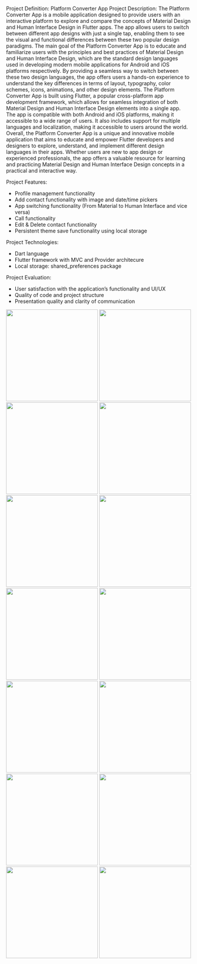 Project Definition: Platform Converter App
Project Description:
The Platform Converter App is a mobile application designed to provide users with an interactive
platform to explore and compare the concepts of Material Design and Human Interface Design in
Flutter apps. The app allows users to switch between different app designs with just a single tap,
enabling them to see the visual and functional differences between these two popular design
paradigms.
The main goal of the Platform Converter App is to educate and familiarize users with the
principles and best practices of Material Design and Human Interface Design, which are the
standard design languages used in developing modern mobile applications for Android and iOS
platforms respectively. By providing a seamless way to switch between these two design
languages, the app offers users a hands-on experience to understand the key differences in terms
of layout, typography, color schemes, icons, animations, and other design elements.
The Platform Converter App is built using Flutter, a popular cross-platform app development
framework, which allows for seamless integration of both Material Design and Human Interface
Design elements into a single app. The app is compatible with both Android and iOS platforms,
making it accessible to a wide range of users. It also includes support for multiple languages and
localization, making it accessible to users around the world.
Overall, the Platform Converter App is a unique and innovative mobile application that aims to
educate and empower Flutter developers and designers to explore, understand, and implement
different design languages in their apps. Whether users are new to app design or experienced
professionals, the app offers a valuable resource for learning and practicing Material Design and
Human Interface Design concepts in a practical and interactive way.

Project Features:
- Profile management functionality
- Add contact functionality with image and date/time pickers
- App switching functionality (From Material to Human Interface and vice versa)
- Call functionality
- Edit & Delete contact functionality
- Persistent theme save functionality using local storage

Project Technologies:
- Dart language
- Flutter framework with MVC and Provider architecure
- Local storage: shared_preferences package

Project Evaluation:
- User satisfaction with the application’s functionality and UI/UX
- Quality of code and project structure
- Presentation quality and clarity of communication

<img src="https://github.com/BhargavsinhBarad/plateform_converter/assets/118417960/fc0261d2-3377-40ac-bfa5-075e346cf35f" width= "250px">
<img src="https://github.com/BhargavsinhBarad/plateform_converter/assets/118417960/fe359df8-03cf-4426-b96c-e2e15dd11ebc" width= "250px">
<img src="https://github.com/BhargavsinhBarad/plateform_converter/assets/118417960/416cdd18-d952-49c6-b787-3b5744176c5e" width= "250px">
<img src="https://github.com/BhargavsinhBarad/plateform_converter/assets/118417960/bfc09082-7c21-4dd6-94aa-b8fe805743d1" width= "250px">
<img src="https://github.com/BhargavsinhBarad/plateform_converter/assets/118417960/d39021c9-e54c-419b-9a64-6fa679c3181c" width= "250px">
<img src="https://github.com/BhargavsinhBarad/plateform_converter/assets/118417960/1e15b005-520d-4e49-987b-03e32843f3a3" width= "250px">
<img src="https://github.com/BhargavsinhBarad/plateform_converter/assets/118417960/59cb815f-4e77-4ae5-aa04-a58356cff722" width= "250px">
<img src="https://github.com/BhargavsinhBarad/plateform_converter/assets/118417960/3b5169c5-5a0d-4eac-96bb-1422a02fc0f4" width= "250px">
<img src="https://github.com/BhargavsinhBarad/plateform_converter/assets/118417960/03162838-4951-4ee9-b500-2f26c0e42a68" width= "250px">
<img src="https://github.com/BhargavsinhBarad/plateform_converter/assets/118417960/0e5fcb1b-fd24-4835-8eaa-bc263522b5c2" width= "250px">
<img src="https://github.com/BhargavsinhBarad/plateform_converter/assets/118417960/e5828044-e4db-41d6-8fb5-44f340e2a72e" width= "250px">
<img src="https://github.com/BhargavsinhBarad/plateform_converter/assets/118417960/ca68eeba-4ade-4a5a-b06b-377cc5eb33b2" width= "250px">
<img src="https://github.com/BhargavsinhBarad/plateform_converter/assets/118417960/68cab0c5-07c2-48ad-8922-93ef5984bb25" width= "250px">
<img src="https://github.com/BhargavsinhBarad/plateform_converter/assets/118417960/f92937ff-38cd-4d84-b9af-83b4b6344ba4" width= "250px">
